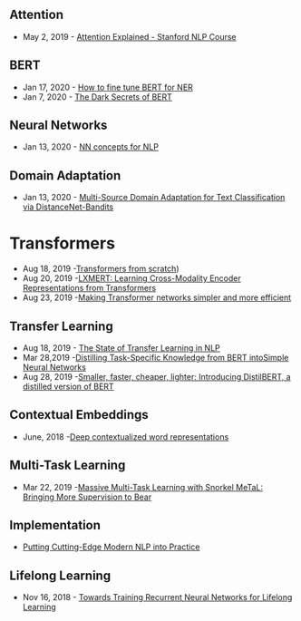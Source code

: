 ## Attention
- May 2, 2019 - [Attention Explained - Stanford NLP Course](https://www.youtube.com/watch?v=XXtpJxZBa2c&feature=youtu.be&t=3721)

## BERT
- Jan 17, 2020 - [How to fine tune BERT for NER](https://gab41.lab41.org/how-to-fine-tune-bert-for-named-entity-recognition-2257b5e5ce7e)
- Jan 7, 2020 - [The Dark Secrets of BERT](https://text-machine-lab.github.io/blog/2020/bert-secrets/)

## Neural Networks
- Jan 13, 2020 - [NN concepts for NLP](https://github.com/neulab/nn4nlp-concepts)

## Domain Adaptation
- Jan 13, 2020 - [Multi-Source Domain Adaptation for Text Classification via DistanceNet-Bandits](https://arxiv.org/abs/2001.04362)

# Transformers
- Aug 18, 2019 -[Transformers from scratch](http://www.peterbloem.nl/blog/transformers))
- Aug 20, 2019 -[LXMERT: Learning Cross-Modality Encoder Representations from Transformers](https://arxiv.org/abs/1908.07490)
- Aug 23, 2019 -[Making Transformer networks simpler and more efficient ](https://ai.facebook.com/blog/making-transformer-networks-simpler-and-more-efficient/)

## Transfer Learning
- Aug 18, 2019 - [The State of Transfer Learning in NLP](https://ruder.io/state-of-transfer-learning-in-nlp/)
- Mar 28,2019 -[Distilling Task-Specific Knowledge from BERT intoSimple Neural Networks](https://arxiv.org/pdf/1903.12136.pdf)
- Aug 28, 2019 -[Smaller, faster, cheaper, lighter: Introducing DistilBERT, a distilled version of BERT](https://medium.com/huggingface/distilbert-8cf3380435b5)

## Contextual Embeddings
- June, 2018 -[Deep contextualized word representations](https://www.aclweb.org/anthology/N18-1202.pdf)

## Multi-Task Learning
- Mar 22, 2019 -[Massive Multi-Task Learning with Snorkel MeTaL: Bringing More Supervision to Bear](https://dawn.cs.stanford.edu/2019/03/22/glue/)

## Implementation
- [Putting Cutting-Edge Modern NLP into Practice](https://docs.google.com/presentation/d/1I5iF_Iu-WF5U8K0CBDd1VGyxqEsOFH509eeW4-nvSXc/edit#slide=id.g625c52cb18_0_122)

## Lifelong Learning
- Nov 16, 2018 - [Towards Training Recurrent Neural Networks for Lifelong Learning](https://arxiv.org/abs/1811.07017)
